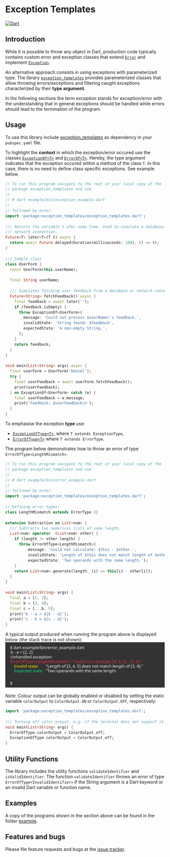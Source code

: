 # Exception Templates

[![Dart](https://github.com/simphotonics/exception_templates/actions/workflows/dart.yml/badge.svg)](https://github.com/simphotonics/exception_templates/actions/workflows/dart.yml)


## Introduction

While it is possible to throw any object in Dart, production code typically contains
custom error and exception classes that
extend [`Error`][Error] and implement [`Exception`][Exception].

An alternative approach consists in using exceptions with parameterized type.
The library [`exception_templates`][exception_templates] provides
parameterized classes that allow throwing errors/exceptions and filtering caught exceptions characterized
by their **type argument**.

In the following sections the term *exception* stands for exception/error
with the understanding that in general exceptions should be handled while errors should lead to the
termination of the program.



## Usage
To use this library include [exception_templates] as dependency in your `pubspec.yaml` file.

To highlight the **context** in which the exception/error occured use the classes
[`ExceptionOf<T>`][ExceptionOf<T>] and [`ErrorOf<T>`][ErrorOf<T>].
Hereby, the type argument indicates that the exception occured within a method of the class `T`.
In this case, there is no need to define class specific exceptions. See example below.

```Dart
// To run this program navigate to the root of your local copy of the
// package exception_templates and use
//
// # dart example/bin/exception_example.dart
//
// followed by enter.
import 'package:exception_templates/exception_templates.dart';

/// Returns the variable t afer some time. Used to simulate a database or
/// network connection.
Future<T> later<T>(T t) async {
  return await Future.delayed(Duration(milliseconds: 200), () => t);
}

/// Sample class
class UserForm {
  const UserForm(this.userName);

  final String userName;

  /// Simulates fetching user feedback from a database or network connection.
  Future<String> fetchFeedback() async {
    final feedback = await later('');
    if (feedback.isEmpty) {
      throw ExceptionOf<UserForm>(
        message: 'Could not process $userName\'s feedback.',
        invalidState: 'String found: $feedback',
        expectedState: 'A non-empty String.',
      );
    }
    return feedback;
  }
}

void main(List<String> args) async {
  final userForm = UserForm('Daniel');
  try {
    final userFeedback = await userForm.fetchFeedback();
    print(userFeedback);
  } on ExceptionOf<UserForm> catch (e) {
    final userFeedback = e.message;
    print('Feedback: $userFeedback\n');
  }
}

```

To emphasise the exception **type** use:
* [`ExceptionOfType<T>`][ExceptionOfType<T>], where `T extends ExceptionType`,
* [`ErrorOfType<T>`][ErrorOfType<T>] where `T extends ErrorType`.

The program below demonstrates how
to throw an error of type `ErrorOfType<LengthMismatch>`.

```Dart
// To run this program navigate to the root of your local copy of the
// package exception_templates and use
//
// # dart example/bin/error_example.dart
//
// followed by enter.
import 'package:exception_templates/exception_templates.dart';

// Defining error types:
class LengthMismatch extends ErrorType {}

extension Subtraction on List<num> {
  /// Subtracts two numerical lists of same length.
  List<num> operator -(List<num> other) {
    if (length != other.length) {
      throw ErrorOfType<LengthMismatch>(
          message: 'Could not calculate: $this - $other.',
          invalidState: 'Length of $this does not match length of $other.',
          expectedState: 'Two operands with the same length.');
    }
    return List<num>.generate(length, (i) => this[i] - other[i]);
  }
}

void main(List<String> args) {
  final a = [1, 2];
  final b = [3, 4];
  final c = [...b, 5];
  print('b - a = ${b - a}');
  print('c - b = ${c - b}');
}

```
A typical output produced when running the program above is displayed below (the stack trace is not shown):
![Console Output](https://github.com/simphotonics/exception_templates/raw/main/images/console_output.svg?sanitize=true)


Note: Colour output can be globally enabled or disabled by setting
the static variable `colorOutput`
to `ColorOutput.ON` or `ColorOutput.OFF`, respectively:
```Dart
import 'package:exception_templates/exception_templates.dart';

/// Turning off color output, e.g. if the terminal does not support it.
void main(List<String> args) {
  ErrorOfType.colorOutput = ColorOutput.off;
  ExceptionOfType.colorOutput = ColorOutput.off;
}
```


## Utility Functions

The library includes the utility functions `validateIdentifier` and `isValidIdentifier`.
The function `validateIdentifier` throws an error of
type `ErrorOfType<InvalidIdentifier>`
if the String argument is a Dart keyword or an invalid Dart variable or function name.

## Examples

A copy of the programs shown in the section above can be found in the folder  [example].


## Features and bugs

Please file feature requests and bugs at the [issue tracker].

[issue tracker]: https://github.com/simphotonics/exception_templates/issues

[example]: example

[Error]: https://api.dart.dev/stable/dart-core/Error-class.html

[Exception]: https://api.dart.dev/stable/dart-core/Exception-class.html

[ExceptionOf<T>]: https://pub.dev/documentation/exception_templates/latest/exception_templates/ExceptionOf-class.html

[ExceptionOfType<T>]: https://pub.dev/documentation/exception_templates/latest/exception_templates/ExceptionOfType-class.html

[ErrorOf<T>]: https://pub.dev/documentation/exception_templates/latest/exception_templates/ErrorOf-class.html

[ErrorOfType<T>]: https://pub.dev/documentation/exception_templates/latest/exception_templates/ErrorOfType-class.html

[exception_templates]: https://pub.dev/packages/exception_templates
